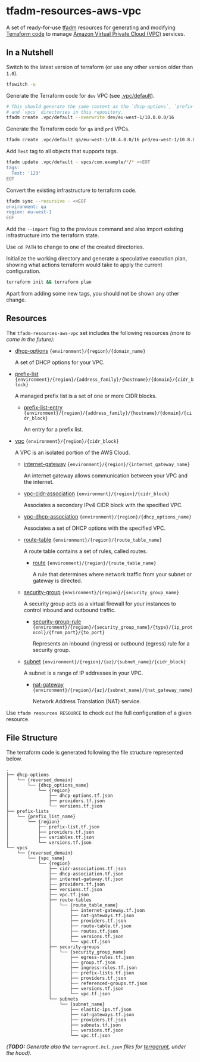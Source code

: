 # tfadm-resources-aws-vpc

A set of ready-for-use [tfadm](https://github.com/nuncard/tfadm) resources for generating and modifying [Terraform code](https://developer.hashicorp.com/terraform) to manage [Amazon Virtual Private Cloud (VPC)](https://aws.amazon.com/vpc/) services.

## In a Nutshell

Switch to the latest version of terraform (or use any other version older than `1.0`).

```bash
tfswitch -u
```

Generate the Terraform code for `dev` VPC (see [.vpc/default]).

```bash
# This should generate the same content as the `dhcp-options`, `prefix-lists`
# and `vpcs` directories in this repository.
tfadm create .vpc/default --overwrite dev/eu-west-1/10.0.0.0/16
```

Generate the Terraform code for `qa` and `prd` VPCs.

```bash
tfadm create .vpc/default qa/eu-west-1/10.4.0.0/16 prd/eu-west-1/10.8.0.0/16
```

Add `Test` tag to all objects that supports tags.

```bash
tfadm update .vpc/default - vpcs/com.example/*/* <<EOT
tags:
  Test: '123'
EOT
```

Convert the existing infrastructure to terraform code.

```bash
tfadm sync --recursive - <<EOF
environment: qa
region: eu-west-1
EOF
```

Add the `--import` flag to the previous command and also import existing infrastructure into the terraform state.

Use `cd PATH` to change to one of the created directories.

Initialize the working directory and generate a speculative execution plan, showing what actions terraform would take to apply the current configuration.

```bash
terraform init && terraform plan
```

Apart from adding some new tags, you should not be shown any other change.

## Resources

The `tfadm-resources-aws-vpc` set includes the following resources *(more to come in the future)*:

- [dhcp-options] `{environment}/{region}/{domain_name}`

  A set of DHCP options for your VPC.

- [prefix-list] `{environment}/{region}/{address_family}/{hostname}/{domain}/{cidr_block}`

  A managed prefix list is a set of one or more CIDR blocks. 

  - [prefix-list-entry] `{environment}/{region}/{address_family}/{hostname}/{domain}/{cidr_block}`

    An entry for a prefix list. 

- [vpc] `{environment}/{region}/{cidr_block}`

  A VPC is an isolated portion of the AWS Cloud.

  - [internet-gateway] `{environment}/{region}/{internet_gateway_name}`

    An internet gateway allows communication between your VPC and the internet.

  - [vpc-cidr-association] `{environment}/{region}/{cidr_block}`

    Associates a secondary IPv4 CIDR block with the specified VPC.

  - [vpc-dhcp-association] `{environment}/{region}/{dhcp_options_name}`

    Associates a set of DHCP options with the specified VPC.

  - [route-table] `{environment}/{region}/{route_table_name}`

    A route table contains a set of rules, called routes.

    - [route] `{environment}/{region}/{route_table_name}`
  
      A rule that determines where network traffic from your subnet or gateway is directed.

  - [security-group] `{environment}/{region}/{security_group_name}`

    A security group acts as a virtual firewall for your instances to control inbound and outbound traffic.

    - [security-group-rule] `{environment}/{region}/{security_group_name}/{type}/{ip_protocol}/{from_port}/{to_port}`

      Represents an inbound (ingress) or outbound (egress) rule for a security group.

  - [subnet] `{environment}/{region}/{az}/{subnet_name}/{cidr_block}`

    A subnet is a range of IP addresses in your VPC.

    - [nat-gateway] `{environment}/{region}/{az}/{subnet_name}/{nat_gateway_name}`

      Network Address Translation (NAT) service.

Use `tfadm resources RESOURCE` to check out the full configuration of a given resource.

## File Structure

The terraform code is generated following the file structure represented below.

```
.
├── dhcp-options
│   └── {reversed_domain}
│       └── {dhcp_options_name}
│           └── {region}
│               ├── dhcp-options.tf.json
│               ├── providers.tf.json
│               └── versions.tf.json
├── prefix-lists
│   └── {prefix_list_name}
│       └── {region}
│           ├── prefix-list.tf.json
│           ├── providers.tf.json
│           ├── variables.tf.json
│           └── versions.tf.json
└── vpcs
    └── {reversed_domain}
        └── {vpc_name}
            └── {region}
                ├── cidr-associations.tf.json
                ├── dhcp-association.tf.json
                ├── internet-gateway.tf.json
                ├── providers.tf.json
                ├── versions.tf.json
                ├── vpc.tf.json
                ├── route-tables
                │   └── {route_table_name}
                │       ├── internet-gateway.tf.json
                │       ├── nat-gateways.tf.json
                │       ├── providers.tf.json
                │       ├── route-table.tf.json
                │       ├── routes.tf.json
                │       ├── versions.tf.json
                │       └── vpc.tf.json
                ├── security-groups
                │   └── {security_group_name}
                │       ├── egress-rules.tf.json
                │       ├── group.tf.json
                │       ├── ingress-rules.tf.json
                │       ├── prefix-lists.tf.json
                │       ├── providers.tf.json
                │       ├── referenced-groups.tf.json
                │       ├── versions.tf.json
                │       └── vpc.tf.json
                └── subnets
                    └── {subnet_name}
                        ├── elastic-ips.tf.json
                        ├── nat-gateways.tf.json
                        ├── providers.tf.json
                        ├── subnets.tf.json
                        ├── versions.tf.json
                        └── vpc.tf.json
```

*(**TODO:** Generate also the `terragrunt.hcl.json` files for [terragrunt](https://terragrunt.gruntwork.io/), under the hood).*

[.vpc/default]: .tfadm/resources/.vpc/default.md
[dhcp-options]: .tfadm/resources/dhcp-options.md
[internet-gateway]: .tfadm/resources/internet-gateway.md
[nat-gateway]: .tfadm/resources/nat-gateway.md
[prefix-list-entry]: .tfadm/resources/prefix-list-entry.md
[prefix-list]: .tfadm/resources/prefix-list.md
[route-table]: .tfadm/resources/route-table.md
[route]: .tfadm/resources/roue.md
[security-group-rule]: .tfadm/resources/security-group-rule.md
[security-group]: .tfadm/resources/security-group.md
[subnet]: .tfadm/resources/subnet.md
[vpc-cidr-association]: .tfadm/resources/vpc-cidr-association.md
[vpc-dhcp-association]: .tfadm/resources/vpc-dhcp-association.md
[vpc]: .tfadm/resources/vpc.md
